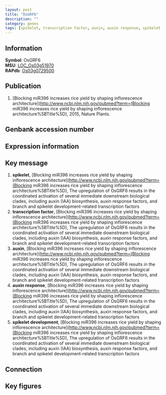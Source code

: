 ```yaml
---
layout: post
title: "OsGRF6"
description: ""
category: genes
tags: [spikelet, transcription factor, auxin, auxin response, spikelet development, Gene]
---
```


## Information
__Symbol__: OsGRF6  
__MSU__: [LOC_Os03g51970](http://rice.plantbiology.msu.edu/cgi-bin/ORF_infopage.cgi?orf=LOC_Os03g51970)  
__RAPdb__: [Os03g0729500](http://rapdb.dna.affrc.go.jp/viewer/gbrowse_details/irgsp1?name=Os03g0729500)  

## Publication
1. [Blocking miR396 increases rice yield by shaping inflorescence architecture](http://www.ncbi.nlm.nih.gov/pubmed?term=(Blocking miR396 increases rice yield by shaping inflorescence architecture%5BTitle%5D), 2015, Nature Plants.

## Genbank accession number

## Expression information

## Key message
1. __spikelet__, [Blocking miR396 increases rice yield by shaping inflorescence architecture](http://www.ncbi.nlm.nih.gov/pubmed?term=(Blocking miR396 increases rice yield by shaping inflorescence architecture%5BTitle%5D),  The upregulation of OsGRF6 results in the coordinated activation of several immediate downstream biological clades, including auxin (IAA) biosynthesis, auxin response factors, and branch and spikelet development-related transcription factors
2. __transcription factor__, [Blocking miR396 increases rice yield by shaping inflorescence architecture](http://www.ncbi.nlm.nih.gov/pubmed?term=(Blocking miR396 increases rice yield by shaping inflorescence architecture%5BTitle%5D),  The upregulation of OsGRF6 results in the coordinated activation of several immediate downstream biological clades, including auxin (IAA) biosynthesis, auxin response factors, and branch and spikelet development-related transcription factors
3. __auxin__, [Blocking miR396 increases rice yield by shaping inflorescence architecture](http://www.ncbi.nlm.nih.gov/pubmed?term=(Blocking miR396 increases rice yield by shaping inflorescence architecture%5BTitle%5D),  The upregulation of OsGRF6 results in the coordinated activation of several immediate downstream biological clades, including auxin (IAA) biosynthesis, auxin response factors, and branch and spikelet development-related transcription factors
4. __auxin response__, [Blocking miR396 increases rice yield by shaping inflorescence architecture](http://www.ncbi.nlm.nih.gov/pubmed?term=(Blocking miR396 increases rice yield by shaping inflorescence architecture%5BTitle%5D),  The upregulation of OsGRF6 results in the coordinated activation of several immediate downstream biological clades, including auxin (IAA) biosynthesis, auxin response factors, and branch and spikelet development-related transcription factors
5. __spikelet development__, [Blocking miR396 increases rice yield by shaping inflorescence architecture](http://www.ncbi.nlm.nih.gov/pubmed?term=(Blocking miR396 increases rice yield by shaping inflorescence architecture%5BTitle%5D),  The upregulation of OsGRF6 results in the coordinated activation of several immediate downstream biological clades, including auxin (IAA) biosynthesis, auxin response factors, and branch and spikelet development-related transcription factors

## Connection

## Key figures


